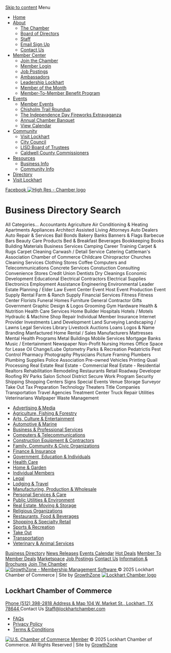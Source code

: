 [Skip to content](https://business.lockhartchamber.com/list/#fl-main-content)
Menu
  * [Home](https://business.lockhartchamber.com/)
  * [About](https://business.lockhartchamber.com/list/)
    * [The Chamber](https://www.lockhartchamber.com/the-chamber/)
    * [Board of Directors](https://www.lockhartchamber.com/board-of-directors/)
    * [Staff](https://www.lockhartchamber.com/staff/)
    * [Email Sign Up](https://business.lockhartchamber.com/communication)
    * [Contact Us](https://business.lockhartchamber.com/contact)
  * [Member Center](https://business.lockhartchamber.com/list/)
    * [Join the Chamber](https://www.lockhartchamber.com/join-the-chamber/)
    * [Member Login](https://business.lockhartchamber.com/login)
    * [Job Postings](https://business.lockhartchamber.com/jobs/)
    * [Ambassadors](https://www.lockhartchamber.com/ambassadors/)
    * [Leadership Lockhart](https://www.lockhartchamber.com/leadershiplockhart/)
    * [Member of the Month](https://www.lockhartchamber.com/member-of-the-month/)
    * [Member-To-Member Benefit Program](https://business.lockhartchamber.com/form/view/36265)
  * [Events](https://business.lockhartchamber.com/list/)
    * [Member Events](https://www.lockhartchamber.com/member-events/)
    * [Chisholm Trail Roundup](https://www.lockhartchamber.com/chisholm-trail-roundup/)
    * [The Independence Day Fireworks Extravaganza](https://www.lockhartchamber.com/https-www-lockhartchamber-com-annual-firework-extravaganza/)
    * [Annual Chamber Banquet](https://www.lockhartchamber.com/annual-chamber-banquet/)
    * [View Calendar](https://business.lockhartchamber.com/events)
  * [Community](https://business.lockhartchamber.com/list/)
    * [Visit Lockhart](https://www.lockhartchamber.com/visit-lockhart/)
    * [City Council](https://www.lockhart-tx.org/page/gov_city_council)
    * [LISD Board of Trustees](https://business.lockhartchamber.com/groups/GroupRoster/lockhart-isd-trustees-11)
    * [Caldwell County Commissioners](https://business.lockhartchamber.com/groups/GroupRoster/caldwell-county-commissions-court-23)
  * [Resources](https://business.lockhartchamber.com/list/)
    * [Business Info](https://www.lockhartchamber.com/business-info/)
    * [Community Info](https://www.lockhartchamber.com/community-info/)
  * [Directory](https://business.lockhartchamber.com/list)
  * [Visit Lockhart](https://www.lockhartchamber.com/visit-lockhart/)


[ Facebook ](https://www.facebook.com/LockhartChamberofCommerce)
[ ![High Res - Chamber logo](https://growthzonecmsprodeastus.azureedge.net/sites/270/2019/06/High-Res-Chamber-logo.png)](https://business.lockhartchamber.com/)
#  Business Directory Search
All Categories... Accountants Agriculture Air Conditioning & Heating Apartments Appliances Architect Assisted Living Attorneys Auto Dealers Auto Repair & Services Bail Bonds Bakery Banks Banners & Flags Barbecue Bars Beauty Care Products Bed & Breakfast Beverages Bookkeeping Books Building Materials Business Services Camping Career Training Carpet & Rugs Carpet Cleaning Carwash / Detail Service Catering Cattleman's Association Chamber of Commerce Childcare Chiropractor Churches Cleaning Services Clothing Stores Coffee  Computers and Telecommunications Concrete Services Constuction Consulting Convenience Stores Credit Union Dentists Dry Cleanings Economic Development Educational Electrical Contractors Electrical Supplies Electronics Employment Assistance Engineering Environmental Leader Estate Planning / Elder Law Event Center Event Host Event Production Event Supply Rental Farm & Ranch Supply Financial Services Fitness Fitness Center Florists Funeral Homes Furniture General Contractor Gifts Government Graphic Design & Logos Grooming Gym Hardware Health & Nutrition Health Care Services Home Builder Hospitals Hotels / Motels Hydraulic & Machine Shop Repair Individual Member Insurance Internet Provider Investments Land Development Land Surveying Landscaping / Lawns Legal Services Library Livestock Auctions Loans Logos & Name Branding Manfactured Home Rental / Sales Manufacturers Mattresses Mental Health Programs Metal Buildings Mobile Services Mortgage Banks Music / Entertainment Newspaper Non-Profit Nursing Homes Office Space for Lease Oil Change/Lube Optometry Parks & Recreation Pedatrictis Pest Control Pharmacy Photography Physicians Picture Framing Plumbers Plumbing Supplies Police Association Pre-owned Vehicles Printing Quail Processing Real Estate Real Estate - Commercial Real Estate - Residential Realtors Rehabilitation Remodeling Restaurants Retail Roadway Developer Roofing RV Parks Salon School District Secure Work Program Security Shipping Shopping Centers Signs Special Events Venue Storage Surveyor Take Out  Tax Preparation Technology Theaters Title Companies Transportation Travel Agencies Treatment Center Truck Repair Utilities Veterinarians Wallpaper Waste Management
  * [Advertising & Media](https://business.lockhartchamber.com/list/ql/advertising-media-1)
  * [Agriculture, Fishing & Forestry](https://business.lockhartchamber.com/list/ql/agriculture-fishing-forestry-2)
  * [Arts, Culture & Entertainment](https://business.lockhartchamber.com/list/ql/arts-culture-entertainment-3)
  * [Automotive & Marine](https://business.lockhartchamber.com/list/ql/automotive-marine-4)
  * [Business & Professional Services](https://business.lockhartchamber.com/list/ql/business-professional-services-5)
  * [Computers & Telecommunications](https://business.lockhartchamber.com/list/ql/computers-telecommunications-6)
  * [Construction Equipment & Contractors](https://business.lockhartchamber.com/list/ql/construction-equipment-contractors-7)
  * [Family, Community & Civic Organizations](https://business.lockhartchamber.com/list/ql/family-community-civic-organizations-9)
  * [Finance & Insurance](https://business.lockhartchamber.com/list/ql/finance-insurance-10)
  * [Government, Education & Individuals](https://business.lockhartchamber.com/list/ql/government-education-individuals-8)
  * [Health Care](https://business.lockhartchamber.com/list/ql/health-care-11)
  * [Home & Garden](https://business.lockhartchamber.com/list/ql/home-garden-12)
  * [Individual Members](https://business.lockhartchamber.com/list/ql/individual-members-26)
  * [Legal](https://business.lockhartchamber.com/list/ql/legal-14)
  * [Lodging & Travel](https://business.lockhartchamber.com/list/ql/lodging-travel-15)
  * [Manufacturing, Production & Wholesale](https://business.lockhartchamber.com/list/ql/manufacturing-production-wholesale-16)
  * [Personal Services & Care](https://business.lockhartchamber.com/list/ql/personal-services-care-17)
  * [Public Utilities & Environment](https://business.lockhartchamber.com/list/ql/public-utilities-environment-19)
  * [Real Estate, Moving & Storage](https://business.lockhartchamber.com/list/ql/real-estate-moving-storage-20)
  * [Religious Organizations](https://business.lockhartchamber.com/list/ql/religious-organizations-21)
  * [Restaurants, Food & Beverages](https://business.lockhartchamber.com/list/ql/restaurants-food-beverages-22)
  * [Shopping & Specialty Retail](https://business.lockhartchamber.com/list/ql/shopping-specialty-retail-23)
  * [Sports & Recreation](https://business.lockhartchamber.com/list/ql/sports-recreation-24)
  * [Take Out](https://business.lockhartchamber.com/list/ql/take-out-29)
  * [Transportation](https://business.lockhartchamber.com/list/ql/transportation-25)
  * [Veterinary & Animal Services](https://business.lockhartchamber.com/list/ql/veterinary-animal-services-18)


[Business Directory](https://business.lockhartchamber.com/list/) [News Releases](https://business.lockhartchamber.com/news/) [Events Calendar](https://business.lockhartchamber.com/events/) [Hot Deals](https://business.lockhartchamber.com/hotdeals/) [Member To Member Deals](https://business.lockhartchamber.com/MemberToMember/) [Marketspace](https://business.lockhartchamber.com/marketspace/) [Job Postings](https://business.lockhartchamber.com/jobs/) [Contact Us](https://business.lockhartchamber.com/contact/) [Information & Brochures](https://business.lockhartchamber.com/info/) [Join The Chamber](https://business.lockhartchamber.com/member/NewMemberApp/)
[ ![GrowthZone - Membership Management Software](https://public.chambermaster.com/content/images/powbyCM_100x33.png) ](http://www.growthzone.com/)
© 2025 Lockhart Chamber of Commerce |  Site by [GrowthZone](http://www.growthzone.com/)
[ ![Lockhart Chamber logo](https://business.lockhartchamber.com/list/)](https://business.lockhartchamber.com/)
##  Lockhart Chamber of Commerce
[ Phone ](tel:5123982818)
[ (512) 398-2818 ](tel:5123982818)
[ Address & Map ](https://maps.app.goo.gl/Veg567Hj1aLnGhJG9)
[ 104 W. Market St., Lockhart, TX 78644 ](https://maps.app.goo.gl/Veg567Hj1aLnGhJG9)
Contact Us
Staff@lockhartchamber.com
  * [FAQs](https://business.lockhartchamber.com/list/)
  * [Privacy Policy](https://business.lockhartchamber.com/list/)
  * [Terms & Conditions](https://business.lockhartchamber.com/list/)


[![U.S. Chamber of Commerce Member](https://business.lockhartchamber.com/list/)](https://www.uschamber.com)
© 2025 Lockhart Chamber of Commerce.  All Rights Reserved | Site by [GrowthZone](https://growthzone.com)
